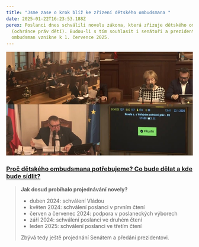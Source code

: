 ```yaml
---
title: "Jsme zase o krok blíž ke zřízení dětského ombudsmana "
date: 2025-01-22T16:23:53.188Z
perex: Poslanci dnes schválili novelu zákona, která zřizuje dětského ombudsmana
  (ochránce práv dětí). Budou-li s tím souhlasit i senátoři a prezident, dětský
  ombudsman vznikne k 1. července 2025.
---
```

![Záznam obrazovky stream přenosu z jednacího sálu Poslanecké sněmovny během v okamžiku schválení novely zákona ve třetím čtení. ](do_ps_cr.jpg)

### **[Proč dětského ombudsmana potřebujeme? Co bude dělat a kde bude sídlit? ](https://deti.ochrance.cz/detskyombudsman/)**

> **Jak dosud probíhalo projednávání novely?**
>
> * duben 2024: schválení Vládou
> * květen 2024: schválení poslanci v prvním čtení
> * červen a červenec 2024: podpora v poslaneckých výborech
> * září 2024: schválení poslanci ve druhém čtení
> * leden 2025: schválení poslanci ve třetím čtení
>
> Zbývá tedy ještě projednání Senátem a předání prezidentovi.